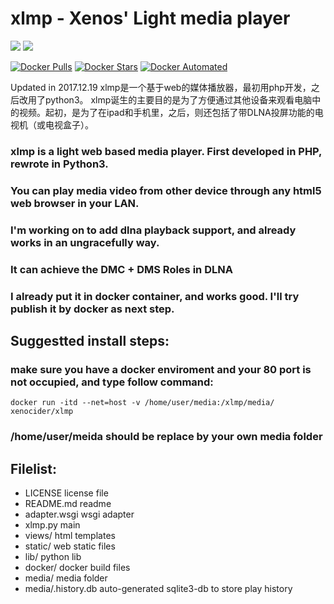 # xlmp - Xenos' Light media player

[![](https://images.microbadger.com/badges/version/xenocider/xlmp.svg)](https://microbadger.com/images/xenocider/xlmp "Get your own version badge on microbadger.com")
[![](https://images.microbadger.com/badges/image/xenocider/xlmp.svg)](https://microbadger.com/images/xenocider/xlmp "Get your own image badge on microbadger.com")

[![Docker Pulls](https://img.shields.io/docker/pulls/xenocider/xlmp.svg)](https://hub.docker.com/r/xenocider/xlmp/ "Docker Pulls")
[![Docker Stars](https://img.shields.io/docker/stars/xenocider/xlmp.svg)](https://hub.docker.com/r/xenocider/xlmp/ "Docker Stars")
[![Docker Automated](https://img.shields.io/docker/automated/xenocider/xlmp.svg)](https://hub.docker.com/r/xenocider/xlmp/ "Docker Automated")

Updated in 2017.12.19
xlmp是一个基于web的媒体播放器，最初用php开发，之后改用了python3。
xlmp诞生的主要目的是为了方便通过其他设备来观看电脑中的视频。起初，是为了在ipad和手机里，之后，则还包括了带DLNA投屏功能的电视机（或电视盒子）。
> 
### xlmp is a light web based media player. First developed in PHP, rewrote in Python3.
### You can play media video from other device through any html5 web browser in your LAN.

### I'm working on to add dlna playback support, and already works in an ungracefully way.
### It can achieve the DMC + DMS Roles in DLNA
###  I already put it in docker container, and works good. I'll try publish it by docker as next step.


## Suggestted install steps:
<!-- docker pull xenocider/xlmp -->
### make sure you have a docker enviroment and your 80 port is not occupied, and type follow command:
    docker run -itd --net=host -v /home/user/media:/xlmp/media/ xenocider/xlmp
### /home/user/meida should be replace by your own media folder


## Filelist:
+ LICENSE         license file 	
+ README.md       readme
+ adapter.wsgi    wsgi adapter
+ xlmp.py 	      main
+ views/          html templates
+ static/         web static files
+ lib/            python lib
+ docker/         docker build files
+ media/          media folder
+ media/.history.db      auto-generated sqlite3-db to store play history
